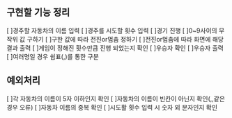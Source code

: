 ## 구현할 기능 정리
[ ]경주할 자동차의 이름 입력
[ ]경주를 시도할 횟수 입력
[ ]경기 진행
    [ ]0~9사이의 무작위 값 구하기
    [ ]구한 값에 따라 전진or멈춤 정하기
    [ ]전진or멈춤에 따라 화면에 해당 결과 출력
    [ ]게임이 정해진 횟수만큼 진행 되었는지 확인
    [ ]우승자 확인
    [ ]우승자 출력
        [ ]여러명일 경우 쉼표(,)를 통한 구분

## 예외처리
[ ]각 자동차의 이름이 5자 이하인지 확인
[ ]자동차의 이름이 빈칸이 아닌지 확인(,,같은 경우 오류)
[ ]자동차 이름의 중복 확인
[ ]시도활 횟수 입력 시 숫자 외 문자인지 확인